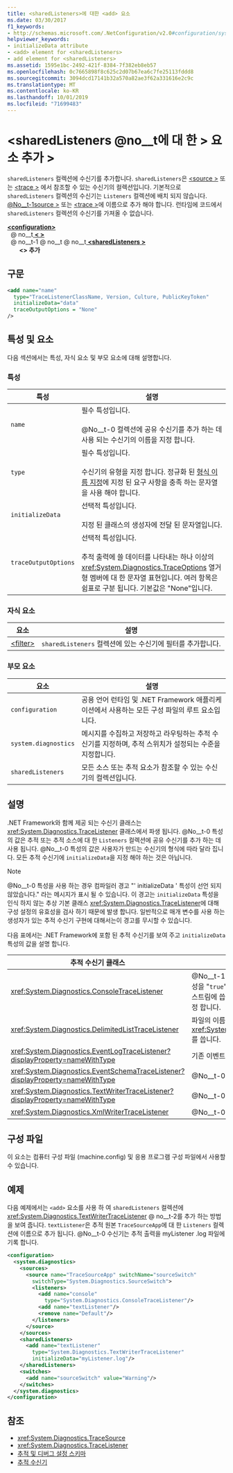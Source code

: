 ```yaml
---
title: <sharedListeners>에 대한 <add> 요소
ms.date: 03/30/2017
f1_keywords:
- http://schemas.microsoft.com/.NetConfiguration/v2.0#configuration/system.diagnostics/sharedListeners/add
helpviewer_keywords:
- initializeData attribute
- <add> element for <sharedListeners>
- add element for <sharedListeners>
ms.assetid: 1595e1bc-2492-421f-8384-7f382eb8eb57
ms.openlocfilehash: 0c7665898f8c625c2d07b67ea6c7fe25113fddd8
ms.sourcegitcommit: 3094dcd17141b32a570a82ae3f62a331616e2c9c
ms.translationtype: MT
ms.contentlocale: ko-KR
ms.lasthandoff: 10/01/2019
ms.locfileid: "71699483"
---
```

# <a name="add-element-for-sharedlisteners"></a>\<sharedListeners @no__t에 대 한 > 요소 추가 >
`sharedListeners` 컬렉션에 수신기를 추가합니다. `sharedListeners`은 [\<source >](source-element.md) 또는 [\<trace >](trace-element.md) 에서 참조할 수 있는 수신기의 컬렉션입니다.  기본적으로 `sharedListeners` 컬렉션의 수신기는 `Listeners` 컬렉션에 배치 되지 않습니다. [@No__t-1source >](source-element.md) 또는 [\<trace >](trace-element.md)에 이름으로 추가 해야 합니다. 런타임에 코드에서 `sharedListeners` 컬렉션의 수신기를 가져올 수 없습니다.  
  
[ **\<configuration>** ](../configuration-element.md)  
&nbsp; @ no__t[ **\< >** ](system-diagnostics-element.md)  
&nbsp; @ no__t-1 @ no__t @ no__t[ **\<sharedListeners >** ](sharedlisteners-element.md)  
&nbsp;&nbsp;&nbsp;&nbsp;&nbsp;&nbsp; **\<> 추가**  
  
## <a name="syntax"></a>구문  
  
```xml  
<add name="name"   
  type="TraceListenerClassName, Version, Culture, PublicKeyToken"  
  initializeData="data"
  traceOutputOptions = "None"
/>  
```
  
## <a name="attributes-and-elements"></a>특성 및 요소  
 다음 섹션에서는 특성, 자식 요소 및 부모 요소에 대해 설명합니다.  
  
### <a name="attributes"></a>특성  
  
|특성|설명|  
|---------------|-----------------|  
|`name`|필수 특성입니다.<br /><br /> @No__t-0 컬렉션에 공유 수신기를 추가 하는 데 사용 되는 수신기의 이름을 지정 합니다.|  
|`type`|필수 특성입니다.<br /><br /> 수신기의 유형을 지정 합니다. 정규화 된 [형식 이름 지정](../../../reflection-and-codedom/specifying-fully-qualified-type-names.md)에 지정 된 요구 사항을 충족 하는 문자열을 사용 해야 합니다.|  
|`initializeData`|선택적 특성입니다.<br /><br /> 지정 된 클래스의 생성자에 전달 된 문자열입니다.|  
|`traceOutputOptions`|선택적 특성입니다.<br/><br/>추적 출력에 쓸 데이터를 나타내는 하나 이상의 <xref:System.Diagnostics.TraceOptions> 열거형 멤버에 대 한 문자열 표현입니다. 여러 항목은 쉼표로 구분 됩니다. 기본값은 "None"입니다.|

### <a name="child-elements"></a>자식 요소  
  
|요소|설명|  
|-------------|-----------------|  
|[\<filter>](filter-element-for-add-for-sharedlisteners.md)|`sharedListeners` 컬렉션에 있는 수신기에 필터를 추가합니다.|  
  
### <a name="parent-elements"></a>부모 요소  
  
|요소|설명|  
|-------------|-----------------|  
|`configuration`|공용 언어 런타임 및 .NET Framework 애플리케이션에서 사용하는 모든 구성 파일의 루트 요소입니다.|  
|`system.diagnostics`|메시지를 수집하고 저장하고 라우팅하는 추적 수신기를 지정하며, 추적 스위치가 설정되는 수준을 지정합니다.|  
|`sharedListeners`|모든 소스 또는 추적 요소가 참조할 수 있는 수신기의 컬렉션입니다.|  
  
## <a name="remarks"></a>설명  
 .NET Framework와 함께 제공 되는 수신기 클래스는 <xref:System.Diagnostics.TraceListener> 클래스에서 파생 됩니다. @No__t-0 특성의 값은 추적 또는 추적 소스에 대 한 `Listeners` 컬렉션에 공유 수신기를 추가 하는 데 사용 됩니다. @No__t-0 특성의 값은 사용자가 만드는 수신기의 형식에 따라 달라 집니다. 모든 추적 수신기에 `initializeData`을 지정 해야 하는 것은 아닙니다.  
  
> [!NOTE]
> @No__t-0 특성을 사용 하는 경우 컴파일러 경고 "' initializeData ' 특성이 선언 되지 않았습니다." 라는 메시지가 표시 될 수 있습니다. 이 경고는 `initializeData` 특성을 인식 하지 않는 추상 기본 클래스 <xref:System.Diagnostics.TraceListener>에 대해 구성 설정의 유효성을 검사 하기 때문에 발생 합니다. 일반적으로 매개 변수를 사용 하는 생성자가 있는 추적 수신기 구현에 대해서는이 경고를 무시할 수 있습니다.  
  
 다음 표에서는 .NET Framework에 포함 된 추적 수신기를 보여 주고 `initializeData` 특성의 값을 설명 합니다.  
  
|추적 수신기 클래스|initializeData 특성 값|  
|--------------------------|------------------------------------|  
|<xref:System.Diagnostics.ConsoleTraceListener>|@No__t-1 생성자의 @no__t 0 값입니다.  @No__t-0 특성을 "`true`"로 설정 하 여 추적 및 디버그 출력을 표준 오류 스트림에 씁니다. 표준 출력 스트림에 쓰려면 "`false`"로 설정 합니다.|  
|<xref:System.Diagnostics.DelimitedListTraceListener>|파일의 이름을 합니다 <xref:System.Diagnostics.DelimitedListTraceListener> 를 씁니다.|  
|<xref:System.Diagnostics.EventLogTraceListener?displayProperty=nameWithType>|기존 이벤트 로그 원본의 이름입니다.|  
|<xref:System.Diagnostics.EventSchemaTraceListener?displayProperty=nameWithType>|@No__t-0에서 쓸 파일의 이름입니다.|  
|<xref:System.Diagnostics.TextWriterTraceListener?displayProperty=nameWithType>|@No__t-0에서 쓸 파일의 이름입니다.|  
|<xref:System.Diagnostics.XmlWriterTraceListener>|@No__t-0에서 쓸 파일의 이름입니다.|  
  
## <a name="configuration-file"></a>구성 파일  
 이 요소는 컴퓨터 구성 파일 (machine.config) 및 응용 프로그램 구성 파일에서 사용할 수 있습니다.  
  
## <a name="example"></a>예제  
 다음 예제에서는 `<add>` 요소를 사용 하 여 `sharedListeners` 컬렉션에 <xref:System.Diagnostics.TextWriterTraceListener> @ no__t-2를 추가 하는 방법을 보여 줍니다.   `textListener`은 추적 원본 `TraceSourceApp`에 대 한 `Listeners` 컬렉션에 이름으로 추가 됩니다. @No__t-0 수신기는 추적 출력을 myListener .log 파일에 기록 합니다.  
  
```xml  
<configuration>  
  <system.diagnostics>  
    <sources>  
      <source name="TraceSourceApp" switchName="sourceSwitch"   
        switchType="System.Diagnostics.SourceSwitch">  
        <listeners>  
          <add name="console"   
            type="System.Diagnostics.ConsoleTraceListener"/>  
          <add name="textListener"/>  
          <remove name="Default"/>  
        </listeners>  
      </source>  
    </sources>  
    <sharedListeners>  
      <add name="textListener"   
        type="System.Diagnostics.TextWriterTraceListener"   
        initializeData="myListener.log"/>  
    </sharedListeners>  
    <switches>  
      <add name="sourceSwitch" value="Warning"/>  
    </switches>  
  </system.diagnostics>  
</configuration>   
```  
  
## <a name="see-also"></a>참조

- <xref:System.Diagnostics.TraceSource>
- <xref:System.Diagnostics.TraceListener>
- [추적 및 디버그 설정 스키마](index.md)
- [추적 수신기](../../../debug-trace-profile/trace-listeners.md)
